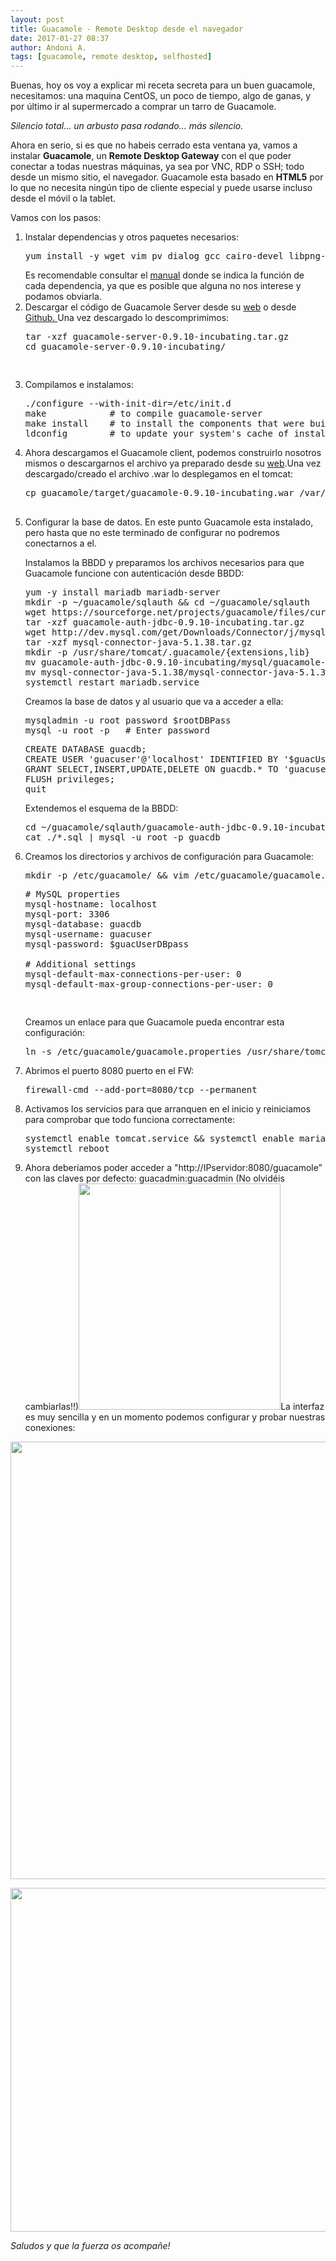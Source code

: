 ```yaml
---
layout: post
title: Guacamole - Remote Desktop desde el navegador
date: 2017-01-27 08:37
author: Andoni A.
tags: [guacamole, remote desktop, selfhosted]
---
```

Buenas, hoy os voy a explicar mi receta secreta para un buen guacamole, necesitamos: una maquina CentOS, un poco de tiempo, algo de ganas, y por último ir al supermercado a comprar un tarro de Guacamole.

<em>Silencio total... un arbusto pasa rodando... más silencio.</em>

Ahora en serio, si es que no habeis cerrado esta ventana ya, vamos a instalar <strong>Guacamole</strong>, un <strong>Remote Desktop Gateway</strong> con el que poder conectar a todas nuestras máquinas, ya sea por VNC, RDP o SSH; todo desde un mismo sitio, el navegador. Guacamole esta basado en <strong>HTML5</strong> por lo que no necesita ningún tipo de cliente especial y puede usarse incluso desde el móvil o la tablet.

Vamos con los pasos:
<ol>
 	<li>Instalar dependencias y otros paquetes necesarios:
<pre class="code bash"><span class="kw2">yum install</span> <span class="re5">-y</span> <span class="kw2">wget</span> <span class="kw2">vim</span> pv <span class="kw2">dialog</span> <span class="kw2">gcc</span> cairo-devel libpng-devel uuid-devel freerdp-devel freerdp-plugins pango-devel libssh2-devel libvncserver-devel pulseaudio-libs-devel openssl-devel libvorbis-devel libwebp-devel tomcat gnu-free-mono-fonts</pre>
Es recomendable consultar el <a class="urlextern" title="http://guacamole.incubator.apache.org/doc/gug/installing-guacamole.html" href="http://guacamole.incubator.apache.org/doc/gug/installing-guacamole.html" rel="nofollow">manual</a> donde se indica la función de cada dependencia, ya que es posible que alguna no nos interese y podamos obviarla.</li>
 	<li>Descargar el código de Guacamole Server desde su <a class="urlextern" title="http://guacamole.incubator.apache.org/releases/" href="http://guacamole.incubator.apache.org/releases/" rel="nofollow">web</a> o desde <a class="urlextern" title="http://github.com/apache/incubator-guacamole-server" href="http://github.com/apache/incubator-guacamole-server" rel="nofollow">Github.
</a>
Una vez descargado lo descomprimimos:
<pre class="code bash"><span class="kw2">tar</span> <span class="re5">-xzf</span> guacamole-server-0.9.10-incubating.tar.gz
<span class="kw3">cd</span> guacamole-server-0.9.10-incubating<span class="sy0">/

</span></pre>
</li>
 	<li>Compilamos e instalamos:
<pre class="code bash">.<span class="sy0">/</span>configure <span class="re5">--with-init-dir</span>=<span class="sy0">/</span>etc<span class="sy0">/</span>init.d
<span class="kw2">make</span>            <span class="co0"># to compile guacamole-server</span>
<span class="kw2">make</span> <span class="kw2">install</span>    <span class="co0"># to install the components that were built</span>
ldconfig        <span class="co0"># to update your system's cache of installed libraries</span></pre>
</li>
 	<li>Ahora descargamos el Guacamole client, podemos construirlo nosotros mismos o descargarnos el archivo ya preparado desde su <a class="urlextern" title="http://guacamole.incubator.apache.org/releases/" href="http://guacamole.incubator.apache.org/releases/" rel="nofollow">web</a>.Una vez descargado/creado el archivo .war lo desplegamos en el tomcat:
<pre class="code bash"><span class="kw2">cp</span> guacamole<span class="sy0">/</span>target<span class="sy0">/</span>guacamole-0.9.10-incubating.war <span class="sy0">/</span>var<span class="sy0">/</span>lib<span class="sy0">/</span>tomcat<span class="sy0">/</span>webapps<span class="sy0">/</span>guacamole.war

</pre>
</li>
 	<li>Configurar la base de datos. En este punto Guacamole esta instalado, pero hasta que no este terminado de configurar no podremos conectarnos a el.
<div class="li">

Instalamos la BBDD y preparamos los archivos necesarios para que Guacamole funcione con autenticación desde BBDD:
<pre class="code bash"><span class="kw2">yum</span> <span class="re5">-y</span> <span class="kw2">install</span> mariadb mariadb-server
<span class="kw2">mkdir</span> <span class="re5">-p</span> ~<span class="sy0">/</span>guacamole<span class="sy0">/</span>sqlauth <span class="sy0">&amp;&amp;</span> <span class="kw3">cd</span> ~<span class="sy0">/</span>guacamole<span class="sy0">/</span>sqlauth
<span class="kw2">wget</span> https:<span class="sy0">//</span>sourceforge.net<span class="sy0">/</span>projects<span class="sy0">/</span>guacamole<span class="sy0">/</span>files<span class="sy0">/</span>current<span class="sy0">/</span>extensions<span class="sy0">/</span>guacamole-auth-jdbc-0.9.10-incubating.tar.gz
<span class="kw2">tar</span> <span class="re5">-xzf</span> guacamole-auth-jdbc-0.9.10-incubating.tar.gz
<span class="kw2">wget</span> http:<span class="sy0">//</span>dev.mysql.com<span class="sy0">/</span>get<span class="sy0">/</span>Downloads<span class="sy0">/</span>Connector<span class="sy0">/</span>j<span class="sy0">/</span>mysql-connector-java-5.1.38.tar.gz
<span class="kw2">tar</span> <span class="re5">-xzf</span> mysql-connector-java-5.1.38.tar.gz
<span class="kw2">mkdir</span> <span class="re5">-p</span> <span class="sy0">/</span>usr<span class="sy0">/</span>share<span class="sy0">/</span>tomcat<span class="sy0">/</span>.guacamole<span class="sy0">/</span><span class="br0">{</span>extensions,lib<span class="br0">}</span>
<span class="kw2">mv</span> guacamole-auth-jdbc-0.9.10-incubating<span class="sy0">/</span>mysql<span class="sy0">/</span>guacamole-auth-jdbc-mysql-0.9.10-incubating.jar <span class="sy0">/</span>usr<span class="sy0">/</span>share<span class="sy0">/</span>tomcat<span class="sy0">/</span>.guacamole<span class="sy0">/</span>extensions<span class="sy0">/</span>
<span class="kw2">mv</span> mysql-connector-java-5.1.38<span class="sy0">/</span>mysql-connector-java-5.1.38-bin.jar <span class="sy0">/</span>usr<span class="sy0">/</span>share<span class="sy0">/</span>tomcat<span class="sy0">/</span>.guacamole<span class="sy0">/</span>lib<span class="sy0">/</span>
systemctl restart mariadb.service</pre>
</div>
<div class="li">

Creamos la base de datos y al usuario que va a acceder a ella:
<pre class="code bash">mysqladmin <span class="re5">-u</span> root password <span class="re1">$rootDBPass</span>
mysql <span class="re5">-u</span> root <span class="re5">-p</span>   <span class="co0"># Enter password</span></pre>
<pre class="code sql"><span class="kw1">CREATE</span> <span class="kw1">DATABASE</span> guacdb;
<span class="kw1">CREATE</span> <span class="kw1">USER</span> <span class="st0">'guacuser'</span>@<span class="st0">'localhost'</span> <span class="kw1">IDENTIFIED</span> <span class="kw1">BY</span> <span class="st0">'$guacUserDBpass'</span>;
<span class="kw1">GRANT</span> <span class="kw1">SELECT</span><span class="sy0">,</span><span class="kw1">INSERT</span><span class="sy0">,</span><span class="kw1">UPDATE</span><span class="sy0">,</span><span class="kw1">DELETE</span> <span class="kw1">ON</span> guacdb<span class="sy0">.*</span> <span class="kw1">TO</span> <span class="st0">'guacuser'</span>@<span class="st0">'localhost'</span>;
<span class="kw1">FLUSH</span> privileges;
quit</pre>
Extendemos el esquema de la BBDD:
<pre class="code bash"><span class="kw3">cd</span> ~<span class="sy0">/</span>guacamole<span class="sy0">/</span>sqlauth<span class="sy0">/</span>guacamole-auth-jdbc-0.9.10-incubating<span class="sy0">/</span>mysql<span class="sy0">/</span>schema<span class="sy0">/</span>
<span class="kw2">cat</span> .<span class="sy0">/*</span>.sql <span class="sy0">|</span> mysql <span class="re5">-u</span> root <span class="re5">-p</span> guacdb</pre>
</div></li>
 	<li>Creamos los directorios y archivos de configuración para Guacamole:
<pre class="code bash"><span class="kw2">mkdir</span> <span class="re5">-p</span> <span class="sy0">/</span>etc<span class="sy0">/</span>guacamole<span class="sy0">/</span> <span class="sy0">&amp;&amp;</span> <span class="kw2">vim</span> <span class="sy0">/</span>etc<span class="sy0">/</span>guacamole<span class="sy0">/</span>guacamole.properties</pre>
<pre class="code bash"><span class="co0"># MySQL properties</span>
mysql-hostname: localhost
mysql-port: <span class="nu0">3306</span>
mysql-database: guacdb
mysql-username: guacuser
mysql-password: <span class="re1">$guacUserDBpass</span>
 
<span class="co0"># Additional settings</span>
mysql-default-max-connections-per-user: <span class="nu0">0</span>
mysql-default-max-group-connections-per-user: <span class="nu0">0

</span></pre>
Creamos un enlace para que Guacamole pueda encontrar esta configuración:
<pre class="code bash"><span class="kw2">ln</span> <span class="re5">-s</span> <span class="sy0">/</span>etc<span class="sy0">/</span>guacamole<span class="sy0">/</span>guacamole.properties <span class="sy0">/</span>usr<span class="sy0">/</span>share<span class="sy0">/</span>tomcat<span class="sy0">/</span>.guacamole<span class="sy0">/</span></pre>
</li>
 	<li>Abrimos el puerto 8080 puerto en el FW:
<pre class="code bash">firewall-cmd <span class="re5">--add-port</span>=<span class="nu0">8080</span><span class="sy0">/</span>tcp <span class="re5">--permanent</span></pre>
</li>
 	<li>Activamos los servicios para que arranquen en el inicio y reiniciamos para comprobar que todo funciona correctamente:
<pre class="code bash">systemctl <span class="kw3">enable</span> tomcat.service <span class="sy0">&amp;&amp;</span> systemctl <span class="kw3">enable</span> mariadb.service <span class="sy0">&amp;&amp;</span> chkconfig guacd on
systemctl reboot</pre>
</li>
 	<li>Ahora deberíamos poder acceder a "http://IPservidor:8080/guacamole” con las claves por defecto: guacadmin:guacadmin (No olvidéis cambiarlas!!)<img class="size-full wp-image-335 aligncenter" src="http://blogdeandoniaf.files.wordpress.com/2018/01/seleccic3b3n_025.jpg" alt="" width="323" height="362" />La interfaz es muy sencilla y en un momento podemos configurar y probar nuestras conexiones:</li>
</ol>

<img class="size-full wp-image-335 aligncenter" src="https://blogdeandoniaf.files.wordpress.com/2018/01/seleccic3b3n_026.jpg" alt="" width="700" />

<img class="size-full wp-image-335 aligncenter" src="https://blogdeandoniaf.files.wordpress.com/2018/01/seleccic3b3n_028.jpg
" alt="" height="550" />


<em>Saludos y que la fuerza os acompañe!</em>
